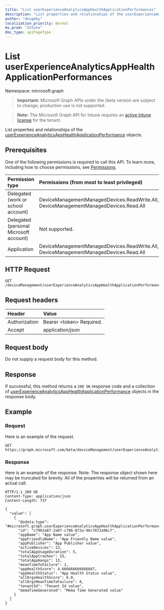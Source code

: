 ```yaml
---
title: "List userExperienceAnalyticsAppHealthApplicationPerformances"
description: "List properties and relationships of the userExperienceAnalyticsAppHealthApplicationPerformance objects."
author: "dougeby"
localization_priority: Normal
ms.prod: "Intune"
doc_type: apiPageType
---
```


# List userExperienceAnalyticsAppHealthApplicationPerformances

Namespace: microsoft.graph

> **Important:** Microsoft Graph APIs under the /beta version are subject to change; production use is not supported.

> **Note:** The Microsoft Graph API for Intune requires an [active Intune license](https://go.microsoft.com/fwlink/?linkid=839381) for the tenant.

List properties and relationships of the [userExperienceAnalyticsAppHealthApplicationPerformance](../resources/intune-devices-userexperienceanalyticsapphealthapplicationperformance.md) objects.

## Prerequisites
One of the following permissions is required to call this API. To learn more, including how to choose permissions, see [Permissions](/graph/permissions-reference).

|Permission type|Permissions (from most to least privileged)|
|:---|:---|
|Delegated (work or school account)|DeviceManagementManagedDevices.ReadWrite.All, DeviceManagementManagedDevices.Read.All|
|Delegated (personal Microsoft account)|Not supported.|
|Application|DeviceManagementManagedDevices.ReadWrite.All, DeviceManagementManagedDevices.Read.All|

## HTTP Request
<!-- {
  "blockType": "ignored"
}
-->
``` http
GET /deviceManagement/userExperienceAnalyticsAppHealthApplicationPerformance
```

## Request headers
|Header|Value|
|:---|:---|
|Authorization|Bearer &lt;token&gt; Required.|
|Accept|application/json|

## Request body
Do not supply a request body for this method.

## Response
If successful, this method returns a `200 OK` response code and a collection of [userExperienceAnalyticsAppHealthApplicationPerformance](../resources/intune-devices-userexperienceanalyticsapphealthapplicationperformance.md) objects in the response body.

## Example

### Request
Here is an example of the request.
``` http
GET https://graph.microsoft.com/beta/deviceManagement/userExperienceAnalyticsAppHealthApplicationPerformance
```

### Response
Here is an example of the response. Note: The response object shown here may be truncated for brevity. All of the properties will be returned from an actual call.
``` http
HTTP/1.1 200 OK
Content-Type: application/json
Content-Length: 737

{
  "value": [
    {
      "@odata.type": "#microsoft.graph.userExperienceAnalyticsAppHealthApplicationPerformance",
      "id": "c7962a87-2a87-c796-872a-96c7872a96c7",
      "appName": "App Name value",
      "appFriendlyName": "App Friendly Name value",
      "appPublisher": "App Publisher value",
      "activeDevices": 13,
      "totalAppUsageDuration": 5,
      "totalAppCrashes": 15,
      "totalAppHangs": 13,
      "meanTimeToFailure": 1,
      "appHealthScore": 4.666666666666667,
      "appHealthStatus": "App Health Status value",
      "allOrgsHealthScore": 6.0,
      "allOrgsMeanTimeToFailure": 8,
      "tenantId": "Tenant Id value",
      "memaTimeGenerated": "Mema Time Generated value"
    }
  ]
}
```



